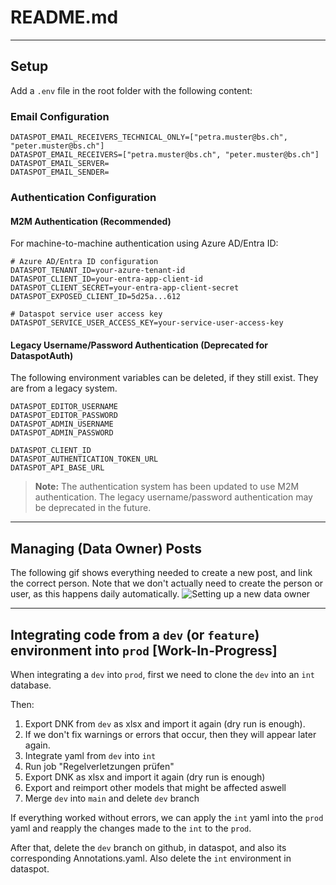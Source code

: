 # README.md

---
## Setup
Add a `.env` file in the root folder with the following content:

### Email Configuration
```env
DATASPOT_EMAIL_RECEIVERS_TECHNICAL_ONLY=["petra.muster@bs.ch", "peter.muster@bs.ch"]
DATASPOT_EMAIL_RECEIVERS=["petra.muster@bs.ch", "peter.muster@bs.ch"]
DATASPOT_EMAIL_SERVER=
DATASPOT_EMAIL_SENDER=
```


### Authentication Configuration

#### M2M Authentication (Recommended)
For machine-to-machine authentication using Azure AD/Entra ID:
```env
# Azure AD/Entra ID configuration
DATASPOT_TENANT_ID=your-azure-tenant-id
DATASPOT_CLIENT_ID=your-entra-app-client-id
DATASPOT_CLIENT_SECRET=your-entra-app-client-secret
DATASPOT_EXPOSED_CLIENT_ID=5d25a...612

# Dataspot service user access key
DATASPOT_SERVICE_USER_ACCESS_KEY=your-service-user-access-key
```

#### Legacy Username/Password Authentication (Deprecated for DataspotAuth)
The following environment variables can be deleted, if they still exist. They are from a legacy system.
```env
DATASPOT_EDITOR_USERNAME
DATASPOT_EDITOR_PASSWORD
DATASPOT_ADMIN_USERNAME
DATASPOT_ADMIN_PASSWORD

DATASPOT_CLIENT_ID
DATASPOT_AUTHENTICATION_TOKEN_URL
DATASPOT_API_BASE_URL
```

> **Note:** The authentication system has been updated to use M2M authentication. The legacy username/password authentication may be deprecated in the future.

---
## Managing (Data Owner) Posts

The following gif shows everything needed to create a new post, and link the correct person. Note that we don't actually need to create the person or user, as this happens daily automatically.
![Setting up a new data owner](docs/data_owner_post.gif)


---
## Integrating code from a `dev` (or `feature`) environment into `prod` [Work-In-Progress]
When integrating a `dev` into `prod`, first we need to clone the `dev` into an `int` database.

Then:
1. Export DNK from `dev` as xlsx and import it again (dry run is enough).
1. If we don't fix warnings or errors that occur, then they will appear later again.
1. Integrate yaml from `dev` into `int`
1. Run job "Regelverletzungen prüfen"
1. Export DNK as xlsx and import it again (dry run is enough)
1. Export and reimport other models that might be affected aswell
1. Merge `dev` into `main` and delete `dev` branch

If everything worked without errors, we can apply the `int` yaml into the `prod` yaml and reapply the changes made to the `int` to the `prod`.

After that, delete the `dev` branch on github, in dataspot, and also its corresponding Annotations.yaml. Also delete the `int` environment in dataspot.


<!-- 
## How to do regular updates (not yet implemented):
Frequent updates of details of already published datasets (e.g. last_updated field) are not updated directly through dataspot. but instead through a file managed by the Data Competence Center DCC. This means that fields that should be updated outside of the workflow are written to the centrally managed file instead of dataspot directly. These changes are then regularly updated by a script from the DCC to dataspot. The key should always be the dataspot-internal UUID. Dates should be provided as Unix timestamps in in UTC timezone. Times should be provided in Unix timestamps aswell in a ??? format (TBD; the same as is used internally in dataspot.). TODO: Add examples
**(put on hold)**

Frequent updates of details of already published datasets (e.g. last_updated field) are not updated directly through dataspot, as this does not work with the workflow. Instead, the changes are pushed to a non-public dataset on [opendatasoft](data.bs.ch). Please [get in touch](mailto:opendata@bs.ch) with us for the setup.

The columns should be (so far): uuid,lastactl,lastpub

This is put on hold for the moment, as lastactl does not really need to be in dataspot. (?)
---
-->
